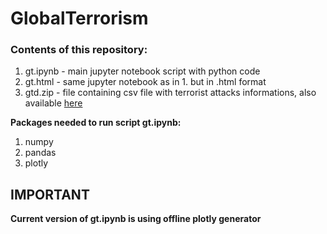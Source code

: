 # GlobalTerrorism

### Contents of this repository:
1. gt.ipynb - main jupyter notebook script with python code
2. gt.html - same jupyter notebook as in 1. but in .html format
3. gtd.zip - file containing csv file with terrorist attacks informations, also available [here](https://www.kaggle.com/START-UMD/gtd)

__Packages needed to run script gt.ipynb:__
1. numpy
2. pandas
3. plotly

## IMPORTANT
__Current version of gt.ipynb is using offline plotly generator__
